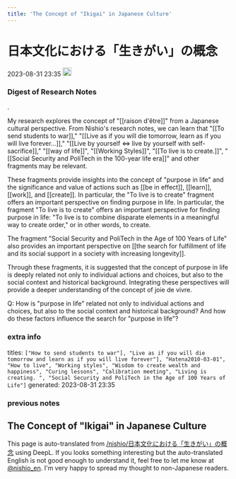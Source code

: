 ```yaml
---
title: 'The Concept of "Ikigai" in Japanese Culture'
---
```



# 日本文化における「生きがい」の概念
 2023-08-31 23:35 <img src='https://scrapbox.io/api/pages/nishio-en/omni/icon' alt='omni.icon' height="19.5"/>
### Digest of Research Notes
.

My research explores the concept of "[[raison d'être]]" from a Japanese cultural perspective. From Nishio's research notes, we can learn that "[[To send students to war]]," "[[Live as if you will die tomorrow, learn as if you will live forever...]]," "[[Live by yourself ⇔ live by yourself with self-sacrifice]]," "[[way of life]]", "[[Working Styles]]", "[[To live is to create.]]", "[[Social Security and PoliTech in the 100-year life era]]" and other fragments may be relevant.

These fragments provide insights into the concept of "purpose in life" and the significance and value of actions such as [[be in effect]], [[learn]], [[work]], and [[create]]. In particular, the "To live is to create" fragment offers an important perspective on finding purpose in life. In particular, the fragment "To live is to create" offers an important perspective for finding purpose in life: "To live is to combine disparate elements in a meaningful way to create order," or in other words, to create.

The fragment "Social Security and PoliTech in the Age of 100 Years of Life" also provides an important perspective on [[the search for fulfillment of life and its social support in a society with increasing longevity]].

Through these fragments, it is suggested that the concept of purpose in life is deeply related not only to individual actions and choices, but also to the social context and historical background. Integrating these perspectives will provide a deeper understanding of the concept of joie de vivre.

Q: How is "purpose in life" related not only to individual actions and choices, but also to the social context and historical background? And how do these factors influence the search for "purpose in life"?

### extra info
titles: `["How to send students to war"], "Live as if you will die tomorrow and learn as if you will live forever"], "Hatena2010-03-01", "How to live", "Working styles", "Wisdom to create wealth and happiness", "Curing lessons", "Calibration meeting", "Living is creating. ", "Social Security and PoliTech in the Age of 100 Years of Life"]`
generated: 2023-08-31 23:35
### previous notes
The Concept of "Ikigai" in Japanese Culture
---
This page is auto-translated from [/nishio/日本文化における「生きがい」の概念](https://scrapbox.io/nishio/日本文化における「生きがい」の概念) using DeepL. If you looks something interesting but the auto-translated English is not good enough to understand it, feel free to let me know at [@nishio_en](https://twitter.com/nishio_en). I'm very happy to spread my thought to non-Japanese readers.